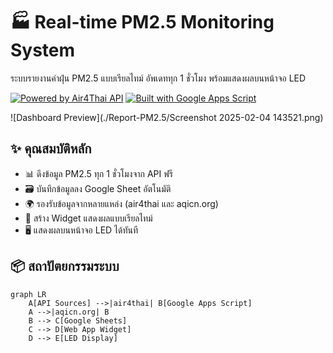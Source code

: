 # 🏭 Real-time PM2.5 Monitoring System

ระบบรายงานค่าฝุ่น PM2.5 แบบเรียลไทม์ อัพเดททุก 1 ชั่วโมง พร้อมแสดงผลบนหน้าจอ LED

[![Powered by Air4Thai API](https://img.shields.io/badge/data_source-air4thai-2CAF9F?logo=airplay-video&logoColor=white)](https://air4thai.pcd.go.th/)
[![Built with Google Apps Script](https://img.shields.io/badge/built_with-Google%20Apps%20Script-4285F4?logo=google-cloud&logoColor=white)](https://developers.google.com/apps-script)

![Dashboard Preview](./Report-PM2.5/Screenshot 2025-02-04 143521.png) <!-- ควรมีภาพตัวอย่าง -->

## ✨ คุณสมบัติหลัก
- 📊 ดึงข้อมูล PM2.5 ทุก 1 ชั่วโมงจาก API ฟรี
- 🗃️ บันทึกข้อมูลลง Google Sheet อัตโนมัติ
- 🌍 รองรับข้อมูลจากหลายแหล่ง (air4thai และ aqicn.org)
- 📡 สร้าง Widget แสดงผลแบบเรียลไทม์
- 🖥️ แสดงผลบนหน้าจอ LED ได้ทันที

## 📦 สถาปัตยกรรมระบบ
```mermaid
graph LR
    A[API Sources] -->|air4thai| B[Google Apps Script]
    A -->|aqicn.org| B
    B --> C[Google Sheets]
    C --> D[Web App Widget]
    D --> E[LED Display] 
